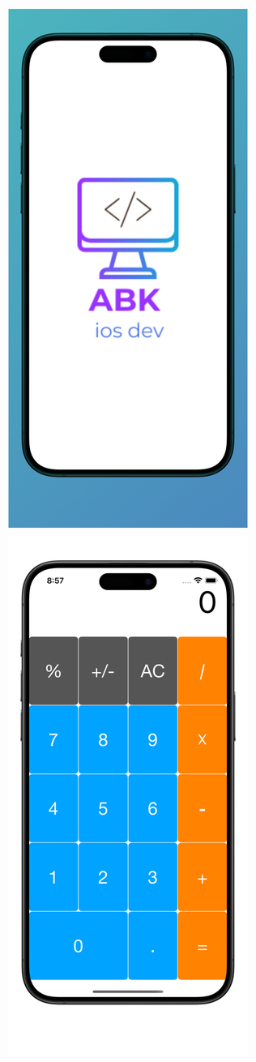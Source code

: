 ![image alt](https://github.com/AbdrhmanBahaa/Calculator-UI-Design/blob/e463186bc75b5820a66fd714c01e4b8528f57b1d/Apple%20iPhone%2015%20Pro%20Max%20Screenshot%201.png)

![image alt](https://github.com/AbdrhmanBahaa/Calculator-UI-Design/blob/e463186bc75b5820a66fd714c01e4b8528f57b1d/Apple%20iPhone%2015%20Pro%20Max%20Screenshot%202.png)
